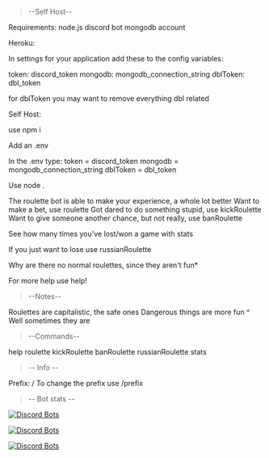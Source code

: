 >--Self Host--

Requirements:
node.js
discord bot
mongodb account

Heroku:

In settings for your application add these to the config variables:

token: discord_token
mongodb: mongodb_connection_string
dblToken: dbl_token 

for dblToken you may want to remove everything dbl related

Self Host:

use npm i

Add an .env

In the .env type:
token = discord_token
mongodb = mongodb_connection_string
dblToken = dbl_token

Use node .



The roulette bot is able to make your experience, a whole lot better Want to make a bet, use roulette Got dared to do something stupid, use kickRoulette Want to give someone another chance, but not really, use banRoulette

See how many times you've lost/won a game with stats

If you just want to lose use russianRoulette

Why are there no normal roulettes, since they aren't fun*

For more help use help!

>--Notes--

Roulettes are capitalistic, the safe ones
Dangerous things are more fun
^ Well sometimes they are
>--Commands--

help
roulette
kickRoulette
banRoulette
russianRoulette
stats
>-- Info --

Prefix: /
To change the prefix use /prefix

>-- Bot stats --

[![Discord Bots](https://discordbots.org/api/widget/servers/584905179032190997.svg)](https://discordbots.org/bot/584905179032190997)

[![Discord Bots](https://discordbots.org/api/widget/upvotes/584905179032190997.svg)](https://discordbots.org/bot/584905179032190997)

[![Discord Bots](https://discordbots.org/api/widget/owner/584905179032190997.svg)](https://discordbots.org/bot/584905179032190997)